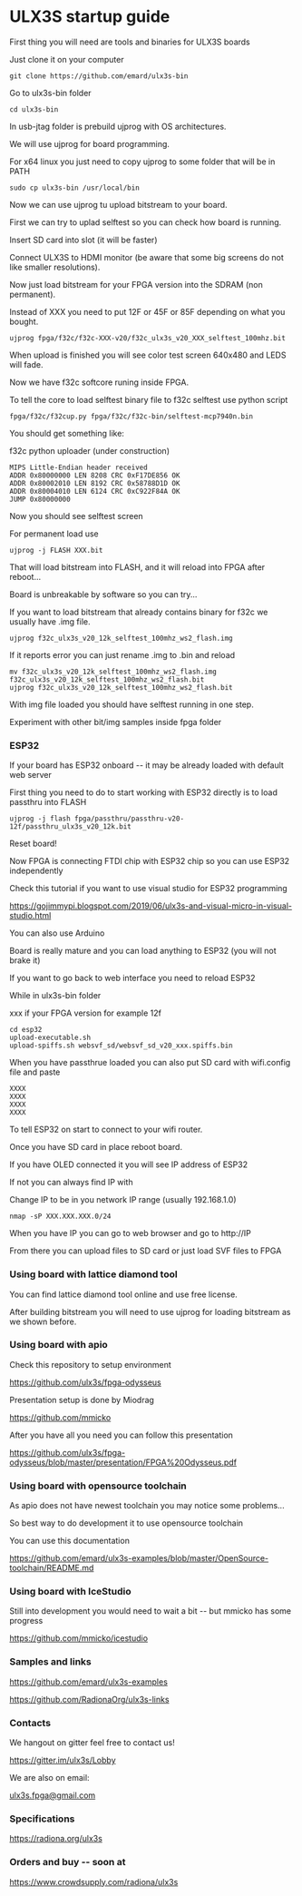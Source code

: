 # ULX3S startup guide

First thing you will need are tools and binaries for ULX3S boards

Just clone it on your computer 

    git clone https://github.com/emard/ulx3s-bin

Go to ulx3s-bin folder

    cd ulx3s-bin

In usb-jtag folder is prebuild ujprog with OS architectures.

We will use ujprog for board programming.

For x64 linux you just need to copy ujprog to some folder that will be in PATH

    sudo cp ulx3s-bin /usr/local/bin

Now we can use ujprog tu upload bitstream to your board.

First we can try to uplad selftest so you can check how board is running.

Insert SD card into slot (it will be faster)

Connect ULX3S to HDMI monitor (be aware that some big screens do not like smaller resolutions).

Now just load bitstream for your FPGA version into the SDRAM (non permanent).

Instead of XXX you need to put 12F or 45F or 85F depending on what you bought.

    ujprog fpga/f32c/f32c-XXX-v20/f32c_ulx3s_v20_XXX_selftest_100mhz.bit

When upload is finished you will see color test screen 640x480 and LEDS will fade.

Now we have f32c softcore runing inside FPGA.

To tell the core to load selftest binary file to f32c selftest use python script

    fpga/f32c/f32cup.py fpga/f32c/f32c-bin/selftest-mcp7940n.bin

You should get something like:

f32c python uploader (under construction)

    MIPS Little-Endian header received
    ADDR 0x80000000 LEN 8208 CRC 0xF17DE856 OK
    ADDR 0x80002010 LEN 8192 CRC 0x58788D1D OK
    ADDR 0x80004010 LEN 6124 CRC 0xC922F84A OK
    JUMP 0x80000000

Now you should see selftest screen

For permanent load use 

    ujprog -j FLASH XXX.bit

That will load bitstream into FLASH, and it will reload into FPGA after reboot...

Board is unbreakable by software so you can try...

If you want to load bitstream that already contains binary for f32c we usually have .img file.

    ujprog f32c_ulx3s_v20_12k_selftest_100mhz_ws2_flash.img

If it reports error you can just rename .img to .bin and reload

    mv f32c_ulx3s_v20_12k_selftest_100mhz_ws2_flash.img f32c_ulx3s_v20_12k_selftest_100mhz_ws2_flash.bit
    ujprog f32c_ulx3s_v20_12k_selftest_100mhz_ws2_flash.bit

With img file loaded you should have selftest running in one step.

Experiment with other bit/img samples inside fpga folder

### ESP32

If your board has ESP32 onboard -- it may be already loaded with default web server

First thing you need to do to start working with ESP32 directly is to load passthru into FLASH

    ujprog -j flash fpga/passthru/passthru-v20-12f/passthru_ulx3s_v20_12k.bit

Reset board!

Now FPGA is connecting FTDI chip with ESP32 chip so you can use ESP32 independently

Check this tutorial if you want to use visual studio for ESP32 programming

https://gojimmypi.blogspot.com/2019/06/ulx3s-and-visual-micro-in-visual-studio.html

You can also use Arduino

Board is really mature and you can load anything to ESP32 (you will not brake it)

If you want to go back to web interface you need to reload ESP32

While in ulx3s-bin folder 

xxx if your FPGA version for example 12f

    cd esp32
    upload-executable.sh
    upload-spiffs.sh websvf_sd/websvf_sd_v20_xxx.spiffs.bin

When you have passthrue loaded you can also put SD card with wifi.config file and paste 

    XXXX
    XXXX
    XXXX
    XXXX

To tell ESP32 on start to connect to your wifi router.

Once you have SD card in place reboot board.

If you have OLED connected it you will see IP address of ESP32

If not you can always find IP with 

Change IP to be in you network IP range (usually 192.168.1.0)

    nmap -sP XXX.XXX.XXX.0/24 

When you have IP you can go to web browser and go to http://IP

From there you can upload files to SD card or just load SVF files to FPGA

### Using board with lattice diamond tool

You can find lattice diamond tool online and use free license.

After building bitstream you will need to use ujprog for loading bitstream as we shown before.

### Using board with apio

Check this repository to setup environment

https://github.com/ulx3s/fpga-odysseus

Presentation setup is done by Miodrag

https://github.com/mmicko

After you have all you need you can follow this presentation

https://github.com/ulx3s/fpga-odysseus/blob/master/presentation/FPGA%20Odysseus.pdf

### Using board with opensource toolchain

As apio does not have newest toolchain you may notice some problems...

So best way to do development it to use opensource toolchain

You can use this documentation

https://github.com/emard/ulx3s-examples/blob/master/OpenSource-toolchain/README.md

### Using board with IceStudio

Still into development you would need to wait a bit -- but mmicko has some progress

https://github.com/mmicko/icestudio

### Samples and links 

https://github.com/emard/ulx3s-examples

https://github.com/RadionaOrg/ulx3s-links

### Contacts 

We hangout on gitter feel free to contact us!

https://gitter.im/ulx3s/Lobby

We are also on email:

ulx3s.fpga@gmail.com

### Specifications

https://radiona.org/ulx3s

### Orders and buy -- soon at

https://www.crowdsupply.com/radiona/ulx3s


